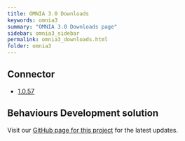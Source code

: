 ```yaml
---
title: OMNIA 3.0 Downloads
keywords: omnia3
summary: "OMNIA 3.0 Downloads page"
sidebar: omnia3_sidebar
permalink: omnia3_downloads.html
folder: omnia3
---
```


## Connector

- [1.0.57](https://mymiswebdeploy.blob.core.windows.net/omnia3/connector/Omnia.Connector.Windows.1.0.57.zip)

## Behaviours Development solution

Visit our [GitHub page for this project](https://github.com/numbersbelieve/omnia3-behaviours) for the latest updates.